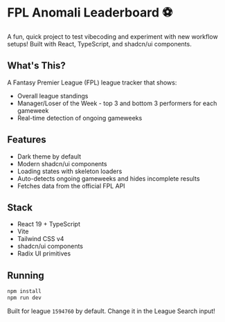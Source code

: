 # FPL Anomali Leaderboard ⚽️

A fun, quick project to test vibecoding and experiment with new workflow setups! Built with React, TypeScript, and shadcn/ui components.

## What's This?

A Fantasy Premier League (FPL) league tracker that shows:
- Overall league standings
- Manager/Loser of the Week - top 3 and bottom 3 performers for each gameweek
- Real-time detection of ongoing gameweeks

## Features

- Dark theme by default
- Modern shadcn/ui components
- Loading states with skeleton loaders
- Auto-detects ongoing gameweeks and hides incomplete results
- Fetches data from the official FPL API

## Stack

- React 19 + TypeScript
- Vite
- Tailwind CSS v4
- shadcn/ui components
- Radix UI primitives

## Running

```bash
npm install
npm run dev
```

Built for league `1594760` by default. Change it in the League Search input!
